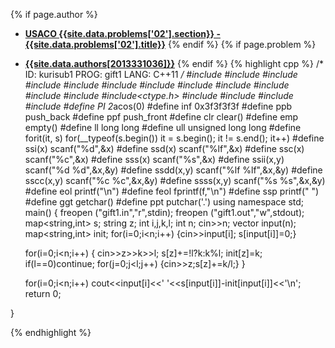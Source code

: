 <a name="2013331036.02"></a>

{% if page.author %}
- **[USACO {{site.data.problems['02'].section}} - {{site.data.problems['02'].title}}]({{site.baseurl}}/problem/02)**
{% endif %}
{% if page.problem %}
- **[{{site.data.authors[2013331036]}}]({{site.baseurl}}/author/2013331036)**
{% endif %}
{% highlight cpp %}
/*
ID: kurisub1
PROG: gift1
LANG: C++11
*/
#include<iostream>
#include<fstream>
#include<sstream>
#include<list>
#include<queue>
#include<deque>
#include<stack>
#include<vector>
#include<algorithm>
#include<cstdio>
#include<cmath>
#include<cstring>
#include<ctype.h>
#include<string>
#include<iterator>
#include<map>
#include<set>
#define PI 2*acos(0)
#define inf 0x3f3f3f3f
#define ppb push_back
#define ppf push_front
#define clr clear()
#define emp empty()
#define ll long long
#define ull unsigned long long
#define forit(it, s) for(__typeof(s.begin()) it = s.begin(); it != s.end(); it++)
#define ssi(x) scanf("%d",&x)
#define ssd(x) scanf("%lf",&x)
#define ssc(x) scanf("%c",&x)
#define sss(x) scanf("%s",&x)
#define ssii(x,y) scanf("%d %d",&x,&y)
#define ssdd(x,y) scanf("%lf %lf",&x,&y)
#define sscc(x,y) scanf("%c %c",&x,&y)
#define ssss(x,y) scanf("%s %s",&x,&y)
#define eol printf("\n")
#define feol fprintf(f,"\n")
#define ssp printf(" ")
#define ggt getchar()
#define ppt putchar('.')
using namespace std;
main()
{
    freopen ("gift1.in","r",stdin);
    freopen ("gift1.out","w",stdout);
    map<string,int> s;
    string z;
    int i,j,k,l;
    int n;
    cin>>n;
    vector<string> input(n);
    map<string,int> init;
    for(i=0;i<n;i++)
    {cin>>input[i];
    s[input[i]]=0;}

    for(i=0;i<n;i++)
    {
        cin>>z>>k>>l;
        s[z]+=!l?k:k%l;
        init[z]=k;
        if(l==0)continue;
        for(j=0;j<l;j++)
        {cin>>z;s[z]+=k/l;}
    }

    for(i=0;i<n;i++)
    cout<<input[i]<<' '<<s[input[i]]-init[input[i]]<<'\n';
    return 0;



}


{% endhighlight %}